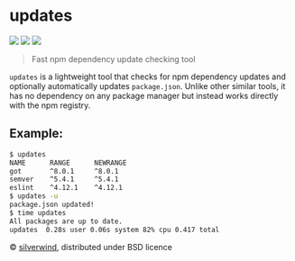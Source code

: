 # updates
[![](https://img.shields.io/npm/v/updates.svg?style=flat)](https://www.npmjs.org/package/updates) [![](https://img.shields.io/npm/dm/updates.svg)](https://www.npmjs.org/package/updates) [![](https://api.travis-ci.org/silverwind/updates.svg?style=flat)](https://travis-ci.org/silverwind/updates)
> Fast npm dependency update checking tool

`updates` is a lightweight tool that checks for npm dependency updates and optionally automatically updates `package.json`. Unlike other similar tools, it has no dependency on any package manager but instead works directly with the npm registry.

## Example:
```sh
$ updates
NAME      RANGE      NEWRANGE
got       ^8.0.1     ^8.0.1
semver    ^5.4.1     ^5.4.1
eslint    ^4.12.1    ^4.12.1
$ updates -u
package.json updated!
$ time updates
All packages are up to date.
updates  0.28s user 0.06s system 82% cpu 0.417 total
```

© [silverwind](https://github.com/silverwind), distributed under BSD licence
